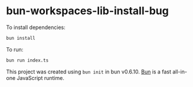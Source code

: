 # bun-workspaces-lib-install-bug

To install dependencies:

```bash
bun install
```

To run:

```bash
bun run index.ts
```

This project was created using `bun init` in bun v0.6.10. [Bun](https://bun.sh) is a fast all-in-one JavaScript runtime.
